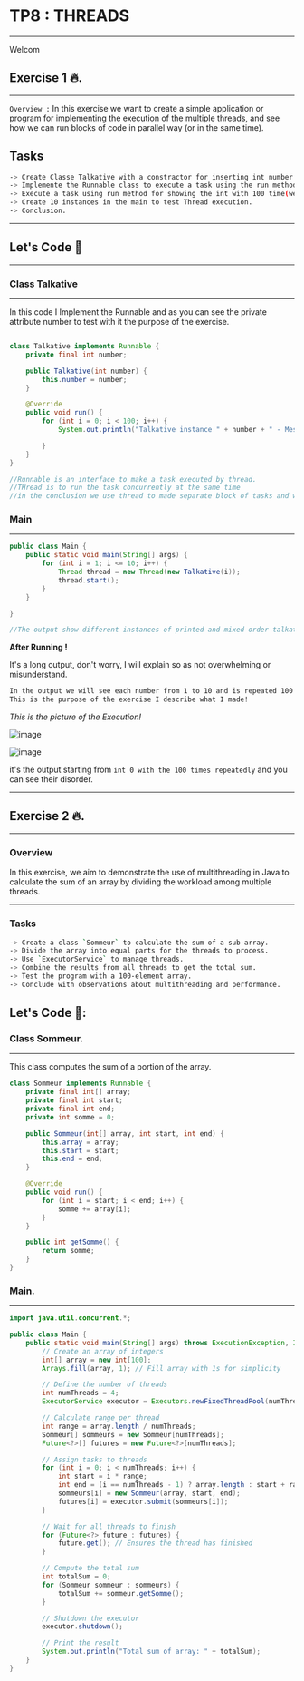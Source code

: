 # TP8 : THREADS
---

Welcom

## Exercise 1 :fire:.
---

`Overview :` In this exercise we want to create a simple application or program for 
implementing the execution of the multiple threads,
and see how we can run blocks of code in parallel way (or in the same time).


**Tasks**
---

```bash
-> Create Classe Talkative with a constractor for inserting int number attribute.
-> Implemente the Runnable class to execute a task using the run method.
-> Execute a task using run method for showing the int with 100 time(we see after the exxecution of this for better understanding).
-> Create 10 instances in the main to test Thread execution.
-> Conclusion.
```

---


## Let's Code 💸
---

### Class Talkative
---
In this code I Implement the Runnable and as you can see the private attribute number to test with it the purpose of the exercise.


```java

class Talkative implements Runnable {
    private final int number;

    public Talkative(int number) {
        this.number = number;
    }

    @Override
    public void run() {
        for (int i = 0; i < 100; i++) {
            System.out.println("Talkative instance " + number + " - Message " + i);

        }
    }
}

//Runnable is an interface to make a task executed by thread.
//THread is to run the task concurrently at the same time
//in the conclusion we use thread to made separate block of tasks and we use the start to execute or implement all in the same time
```

### Main
---

```java
public class Main {
    public static void main(String[] args) {
        for (int i = 1; i <= 10; i++) {
            Thread thread = new Thread(new Talkative(i));
            thread.start();
        }
    }

}

//The output show different instances of printed and mixed order talkative ,they are printed simultaneity, so we can conclude that when we execute the run in Runnable interface to

```


**After Running !**

It's a long output, don't worry, I will explain so as not overwhelming or misunderstand.

```bash
In the output we will see each number from 1 to 10 and is repeated 100 times, but in ,arbitrary order,
This is the purpose of the exercise I describe what I made!
```

*This is the picture of the Execution!*

![image](https://github.com/user-attachments/assets/6cdb12d5-82a6-42e4-ac38-bcdbb33ecf7b)

![image](https://github.com/user-attachments/assets/64beed09-ab08-4c35-833b-55d153d8e293)

it's the output starting from `int 0 with the 100 times repeatedly` and you can see their disorder.




---

## Exercise 2 :fire:.
---

### Overview
In this exercise, we aim to demonstrate the use of multithreading in Java to calculate the sum of an array by dividing the workload among multiple threads.

---

### **Tasks**

```bash
-> Create a class `Sommeur` to calculate the sum of a sub-array.
-> Divide the array into equal parts for the threads to process.
-> Use `ExecutorService` to manage threads.
-> Combine the results from all threads to get the total sum.
-> Test the program with a 100-element array.
-> Conclude with observations about multithreading and performance.
```

## Let's Code 🎱:

### Class Sommeur.
---
This class computes the sum of a portion of the array.

```java
class Sommeur implements Runnable {
    private final int[] array;
    private final int start;
    private final int end;
    private int somme = 0;

    public Sommeur(int[] array, int start, int end) {
        this.array = array;
        this.start = start;
        this.end = end;
    }

    @Override
    public void run() {
        for (int i = start; i < end; i++) {
            somme += array[i];
        }
    }

    public int getSomme() {
        return somme;
    }
}
```

### Main.
---

```java
import java.util.concurrent.*;

public class Main {
    public static void main(String[] args) throws ExecutionException, InterruptedException {
        // Create an array of integers
        int[] array = new int[100];
        Arrays.fill(array, 1); // Fill array with 1s for simplicity

        // Define the number of threads
        int numThreads = 4;
        ExecutorService executor = Executors.newFixedThreadPool(numThreads);

        // Calculate range per thread
        int range = array.length / numThreads;
        Sommeur[] sommeurs = new Sommeur[numThreads];
        Future<?>[] futures = new Future<?>[numThreads];

        // Assign tasks to threads
        for (int i = 0; i < numThreads; i++) {
            int start = i * range;
            int end = (i == numThreads - 1) ? array.length : start + range;
            sommeurs[i] = new Sommeur(array, start, end);
            futures[i] = executor.submit(sommeurs[i]);
        }

        // Wait for all threads to finish
        for (Future<?> future : futures) {
            future.get(); // Ensures the thread has finished
        }

        // Compute the total sum
        int totalSum = 0;
        for (Sommeur sommeur : sommeurs) {
            totalSum += sommeur.getSomme();
        }

        // Shutdown the executor
        executor.shutdown();

        // Print the result
        System.out.println("Total sum of array: " + totalSum);
    }
}

```


